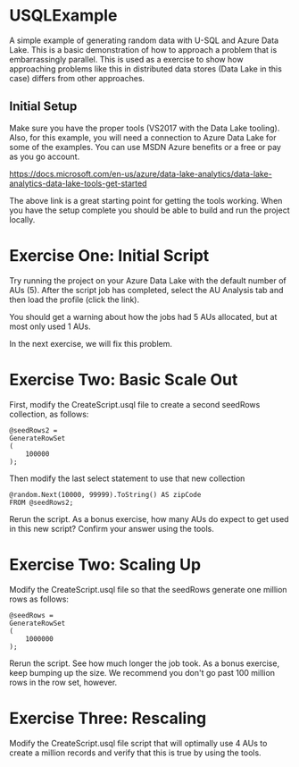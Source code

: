 # USQLExample

A simple example of generating random data with U-SQL and Azure Data Lake. This is a basic demonstration of how to approach a problem that is embarrassingly parallel. This is used as a exercise to show how approaching problems like this in distributed data stores (Data Lake in this case) differs from other approaches. 

## Initial Setup

Make sure you have the proper tools (VS2017 with the Data Lake tooling). Also, for this example, you will need a connection to Azure Data Lake for some of the examples. You can use MSDN Azure benefits or a free or pay as you go account. 

https://docs.microsoft.com/en-us/azure/data-lake-analytics/data-lake-analytics-data-lake-tools-get-started 

The above link is a great starting point for getting the tools working. When you have the setup complete you should be able to build and run the project locally. 

# Exercise One: Initial Script

Try running the project on your Azure Data Lake with the default number of AUs (5). After the script job has completed, select the AU Analysis tab and then load the profile (click the link).

You should get a warning about how the jobs had 5 AUs allocated, but at most only used 1 AUs.

In the next exercise, we will fix this problem.

# Exercise Two: Basic Scale Out

First, modify the CreateScript.usql file to create a second seedRows collection, as follows:

    @seedRows2 =
    GenerateRowSet
    (
        100000
    );

Then modify the last select statement to use that new collection

    @random.Next(10000, 99999).ToString() AS zipCode
    FROM @seedRows2;

Rerun the script. As a bonus exercise, how many AUs do expect to get used in this new script? Confirm your answer using the tools.

# Exercise Two: Scaling Up

Modify the CreateScript.usql file so that the seedRows generate one million rows as follows:

    @seedRows =
    GenerateRowSet
    (
        1000000
    );

Rerun the script. See how much longer the job took. As a bonus exercise, keep bumping up the size. We recommend you don't go past 100 million rows in the row set, however. 

# Exercise Three: Rescaling 

Modify the CreateScript.usql file script that will optimally use 4 AUs to create a million records and verify that this is true by using the tools. 